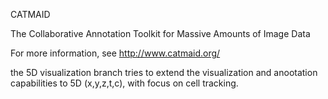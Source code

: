 CATMAID

The Collaborative Annotation Toolkit for Massive Amounts of Image Data

For more information, see http://www.catmaid.org/

the 5D visualization branch tries to extend the visualization and anootation capabilities to 5D (x,y,z,t,c), with focus on cell tracking.
